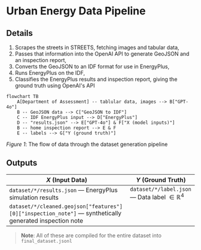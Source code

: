 # Urban Energy Data Pipeline

## Details

1. Scrapes the streets in STREETS, fetching images and tabular data,
2. Passes that information into the OpenAI API to generate GeoJSON and an inspection report,
3. Converts the GeoJSON to an IDF format for use in EnergyPlus,
4. Runs EnergyPlus on the IDF,
5. Classifies the EnergyPlus results and inspection report, giving the ground truth using OpenAI's API

```mermaid
flowchart TB
    A[Department of Assessment] -- tablular data, images --> B["GPT-4o"]
    B -- GeoJSON data --> C["GeoJSON to IDF"]
    C -- IDF EnergyPlus input --> D["EnergyPlus"]
    D -- "results.json" --> E["GPT-4o"] & F["X (model inputs)"]
    B -- home inspection report --> E & F
    E -- labels --> G["Y (ground truth)"]
```
_Figure 1_: The flow of data through the dataset generation pipeline

## Outputs

| $X$ (Input Data) | $Y$ (Ground Truth) |
|------------------|--------------------|
| `dataset/*/results.json` — EnergyPlus simulation results | `dataset/*/label.json` — Data label $\in \mathbb{R}^4$ |
| `dataset/*/cleaned.geojson["features"][0]["inspection_note"]` — synthetically generated inspection note | |

> **Note**: All of these are compiled for the entire dataset into `final_dataset.jsonl`
